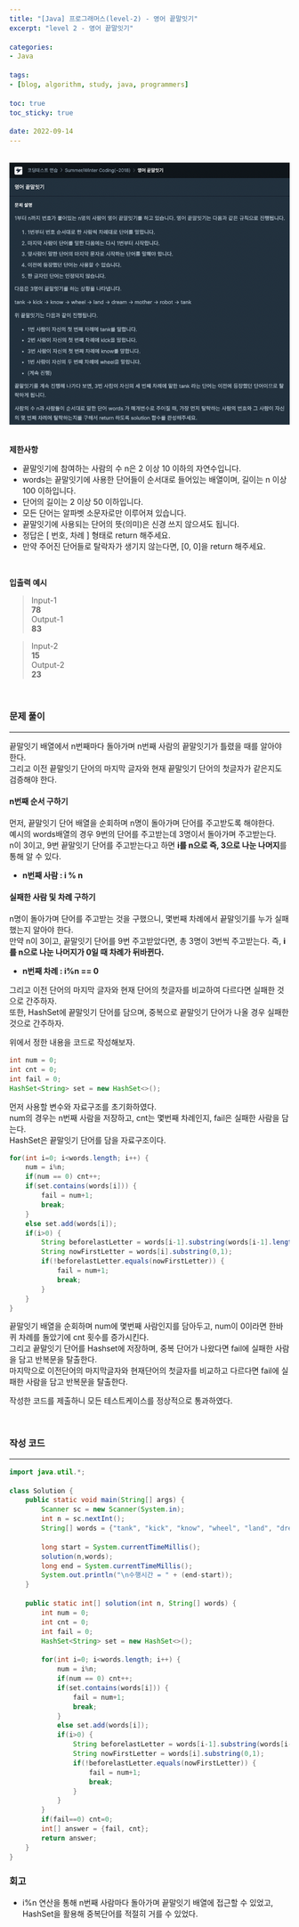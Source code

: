 ```yaml
--- 
title: "[Java] 프로그래머스(level-2) - 영어 끝말잇기" 
excerpt: "level 2 - 영어 끝말잇기" 

categories: 
- Java

tags: 
- [blog, algorithm, study, java, programmers]

toc: true
toc_sticky: true

date: 2022-09-14
--- 
```


<br>
<center><img src="/assets/images/programmers/20220914_01.png" width="700"></center>
<br>

**제한사항**
- 끝말잇기에 참여하는 사람의 수 n은 2 이상 10 이하의 자연수입니다.
- words는 끝말잇기에 사용한 단어들이 순서대로 들어있는 배열이며, 길이는 n 이상 100 이하입니다.
- 단어의 길이는 2 이상 50 이하입니다.
- 모든 단어는 알파벳 소문자로만 이루어져 있습니다.
- 끝말잇기에 사용되는 단어의 뜻(의미)은 신경 쓰지 않으셔도 됩니다.
- 정답은 [ 번호, 차례 ] 형태로 return 해주세요.
- 만약 주어진 단어들로 탈락자가 생기지 않는다면, [0, 0]을 return 해주세요.

<br>

**입출력 예시**
> Input-1 <br>
**78** <br>
> Output-1 <br>
**83**

> Input-2 <br>
**15** <br>
> Output-2 <br>
**23**

<br>

### 문제 풀이
---
끝말잇기 배열에서 n번째마다 돌아가며 n번째 사람의 끝말잇기가 틀렸을 때를 알아야 한다. <br>
그리고 이전 끝말잇기 단어의 마지막 글자와 현재 끝말잇기 단어의 첫글자가 같은지도 검증해야 한다.

#### n번째 순서 구하기
먼저, 끝말잇기 단어 배열을 순회하며 n명이 돌아가며 단어를 주고받도록 해야한다. <br>
예시의 words배열의 경우 9번의 단어를 주고받는데 3명이서 돌아가며 주고받는다. <br>
n이 3이고, 9번 끝말잇기 단어를 주고받는다고 하면 **i를 n으로 즉, 3으로 나눈 나머지**를 통해 알 수 있다.
- **n번째 사람 : i % n**

#### 실패한 사람 및 차례 구하기
n명이 돌아가며 단어를 주고받는 것을 구했으니, 몇번째 차례에서 끝말잇기를 누가 실패했는지 알아야 한다. <br>
만약 n이 3이고, 끝말잇기 단어를 9번 주고받았다면, 총 3명이 3번씩 주고받는다. 즉, **i를 n으로 나눈 나머지가 0일 때 차례가 뒤바뀐다.**
- **n번째 차례 : i%n == 0** 

그리고 이전 단어의 마지막 글자와 현재 단어의 첫글자를 비교하여 다르다면 실패한 것으로 간주하자. <br>
또한, HashSet에 끝말잇기 단어를 담으며, 중복으로 끝말잇기 단어가 나올 경우 실패한 것으로 간주하자.

위에서 정한 내용을 코드로 작성해보자.

```java
int num = 0;
int cnt = 0;
int fail = 0;
HashSet<String> set = new HashSet<>();
```
먼저 사용할 변수와 자료구조를 초기화하였다. <br>
num의 경우는 n번째 사람을 저장하고, cnt는 몇번째 차례인지, fail은 실패한 사람을 담는다. <br>
HashSet은 끝말잇기 단어를 담을 자료구조이다.

```java
for(int i=0; i<words.length; i++) {
    num = i%n;
    if(num == 0) cnt++;
    if(set.contains(words[i])) {
        fail = num+1;
        break;
    }
    else set.add(words[i]);
    if(i>0) {
        String beforelastLetter = words[i-1].substring(words[i-1].length()-1, words[i-1].length());
        String nowFirstLetter = words[i].substring(0,1);
        if(!beforelastLetter.equals(nowFirstLetter)) {
            fail = num+1;
            break;
        }
    }
}
```
끝말잇기 배열을 순회하며 num에 몇번째 사람인지를 담아두고, num이 0이라면 한바퀴 차례를 돌았기에 cnt 횟수를 증가시킨다. <br>
그리고 끝말잇기 단어를 Hashset에 저장하며, 중복 단어가 나왔다면 fail에 실패한 사람을 담고 반복문을 탈출한다. <br>
마지막으로 이전단어의 마지막글자와 현재단어의 첫글자를 비교하고 다르다면 fail에 실패한 사람을 담고 반복문을 탈출한다.

작성한 코드를 제출하니 모든 테스트케이스를 정상적으로 통과하였다. 

<br>

### 작성 코드
---
```java
import java.util.*;

class Solution {
    public static void main(String[] args) {
        Scanner sc = new Scanner(System.in);
        int n = sc.nextInt();
        String[] words = {"tank", "kick", "know", "wheel", "land", "dream", "mother", "robot", "tank"};

        long start = System.currentTimeMillis();
        solution(n,words);
        long end = System.currentTimeMillis();
        System.out.println("\n수행시간 = " + (end-start));
    }

    public static int[] solution(int n, String[] words) {
        int num = 0;
        int cnt = 0;
        int fail = 0;
        HashSet<String> set = new HashSet<>();

        for(int i=0; i<words.length; i++) {
            num = i%n;
            if(num == 0) cnt++;
            if(set.contains(words[i])) {
                fail = num+1;
                break;
            }
            else set.add(words[i]);
            if(i>0) {
                String beforelastLetter = words[i-1].substring(words[i-1].length()-1, words[i-1].length());
                String nowFirstLetter = words[i].substring(0,1);
                if(!beforelastLetter.equals(nowFirstLetter)) {
                    fail = num+1;
                    break;
                }
            }
        }
        if(fail==0) cnt=0;
        int[] answer = {fail, cnt};
        return answer;
    }
}
```

### 회고
- i%n 연산을 통해 n번째 사람마다 돌아가며 끝말잇기 배열에 접근할 수 있었고, HashSet을 활용해 중복단어를 적절히 거를 수 있었다.